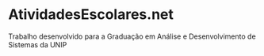 # AtividadesEscolares.net
Trabalho desenvolvido para a Graduação em Análise e Desenvolvimento de Sistemas da UNIP

